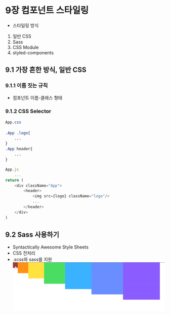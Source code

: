 # 9장 컴포넌트 스타일링
- 스타일링 방식
1. 일반 CSS
2. Sass
3. CSS Module
4. styled-components
## 9.1 가장 흔한 방식, 일반 CSS
### 9.1.1 이름 짓는 규칙
- 컴포넌트 이름-클래스 형태
### 9.1.2 CSS Selector
```css
App.css

.App .logo{
    ...
}
.App header{
    ...
}
```
```javascript
App.js
    ...
return (
    <div className="App">
        <header>
            <img src={logo} className="logo"/>
            ...
        </header>    
    </div>
)
```

## 9.2 Sass 사용하기
- Syntactically Awesome Style Sheets
- CSS 전처리
- .scss와 sass를 지원
![2024-06-25195817.gif](2024-06-25195817.gif)